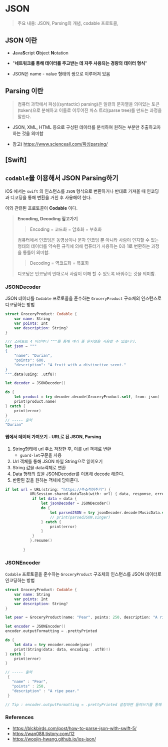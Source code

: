 # JSON

> 주요 내용: JSON, Parsing의 개념, codable 프로토콜, 

## JSON 이란

- **J**ava**S**cript **O**bject **N**otation

- "**네트워크를 통해 데이터를 주고받는 데 자주 사용되는 경량의** **데이터 형식**"

- JSON은  name - value 형태의 쌍으로 이루어져 있음

## Parsing 이란

> 컴퓨터 과학에서 파싱((syntactic) parsing)은 일련의 문자열을 의미있는 토큰(token)으로 분해하고 이들로 이루어진 파스 트리(parse tree)를 만드는 과정을 말한다.

-  JSON, XML, HTML 등으로 구성된 데이터를 분석하여 원하는 부분만 추출하고자 하는 것을 의미함

- 참고)
  https://www.scienceall.com/파싱parsing/

   

## [Swift]

##  `codable`을 이용해서 JSON Parsing하기

 iOS 에서는 `swift` 의 인스턴스를 `JSON` 형식으로 변환하거나 반대로 가져올 때 인코딩과 디코딩을 통해 변환을 거친 후 사용해야 한다. 

이와 관련된 프로토콜이 **Codable** 이다.

> **Encoding, Decoding 짚고가기**
>
> >  Encoding = 코드화 = 암호화 = 부호화
>
> 컴퓨터에서 인코딩은 동영상이나 문자 인코딩 뿐 아니라 사람이 인지할 수 있는 형태의 데이터를 약속된 규칙에 의해 컴퓨터가 사용하는 0과 1로 변환하는 과정을 통틀어 의미함.
>
> > Decoding = 역코드화 = 복호화
>
> 디코딩은 인코딩의 반대로서 사람이 이해 할 수 있도록 바꿔주는 것을 의미함.



### JSONDecoder

JSON 데이터를 `Codable` 프로토콜을 준수하는 `GroceryProduct` 구조체의 인스턴스로 디코딩하는 방법

```swift
struct GroceryProduct: Codable {
    var name: String
    var points: Int
    var description: String?
}

/// 스위프트 4 버전부터 """를 통해 여러 줄 문자열을 사용할 수 있습니다.
let json = """
{
    "name": "Durian",
    "points": 600,
    "description": "A fruit with a distinctive scent."
}
""".data(using: .utf8)!

let decoder = JSONDecoder()

do {
	let product = try decoder.decode(GroceryProduct.self, from: json)
	print(product.name)
} catch {
	print(error)
}
// ----- 출력
"Durian"
```

#### 웹에서 데이터 가져오기 - URL로 된 JSON, Parsing

1. String형태에 url 주소 저장한 후, 이를 url 객체로 변환
   - `guard-let`구문을 사용
2. Url 객체를 통해 JSON 파일 String으로 읽어오기
3. String 값을 data객체로 변환
4. Data 형태의 값을 JSONDecoder를 이용해 decode 해준다. 
5. 반환된 값을 원하는 객체에 담아준다. 

```swift
if let url = URL(string: "https://주소적어주기") {
           URLSession.shared.dataTask(with: url) { data, response, error in
            if let data = data {
                let jsonDecoder = JSONDecoder()
                do {
                    let parsedJSON = try jsonDecoder.decode(MusicData.self, from: data)
                    // print(parsedJSON.singer)
                } catch {
                    print(error)
                }
            }
           }.resume()
            
        }
```



### JSONEncoder

`Codable` 프로토콜을 준수하는 `GroceryProduct` 구조체의 인스턴스를 JSON 데이터로 인코딩하는 방법

```swift
struct GroceryProduct: Codable {
    var name: String
    var points: Int
    var description: String?
}

let pear = GroceryProduct(name: "Pear", points: 250, description: "A ripe pear.")

let encoder = JSONEncoder()
encoder.outputFormatting = .prettyPrinted

do {
	let data = try encoder.encode(pear)
	print(String(data: data, encoding: .utf8)!)
} catch {
	print(error)
}

// ----- 출력
 {
   "name" : "Pear",
   "points" : 250,
   "description" : "A ripe pear."
 }

// Tip : encoder.outputFormatting = .prettyPrinted 설정하면 들여쓰기를 통해 가독성이 좋게 출력해줍니다.
```





### References

- https://blckbirds.com/post/how-to-parse-json-with-swift-5/
- https://wan088.tistory.com/12
- https://woojin-hwang.github.io/ios-json/




